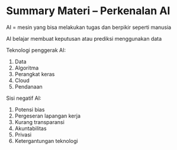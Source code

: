 # Summary Materi – Perkenalan AI

AI = mesin yang bisa melakukan tugas dan berpikir seperti manusia

AI belajar membuat keputusan atau prediksi menggunakan data

Teknologi penggerak AI:

1. Data
2. Algoritma
3. Perangkat keras
4. Cloud
5. Pendanaan

Sisi negatif AI:

1. Potensi bias
2. Pergeseran lapangan kerja
3. Kurang transparansi
4. Akuntabilitas
5. Privasi
6. Ketergantungan teknologi
